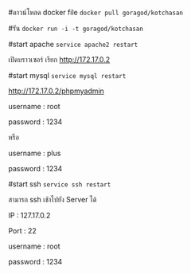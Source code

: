 #ดาวน์โหลด docker file
```docker pull goragod/kotchasan```

#รัน
```docker run -i -t goragod/kotchasan```

#start apache
```service apache2 restart```

เปิดบราวเซอร์ เรียก http://172.17.0.2

#start mysql
```service mysql restart```

http://172.17.0.2/phpmyadmin

username : root

password : 1234

หรือ

username : plus

password : 1234

#start ssh
```service ssh restart```

สามารถ ssh เช้าไปยัง Server ได้

IP : 127.17.0.2

Port : 22

username : root

password : 1234
